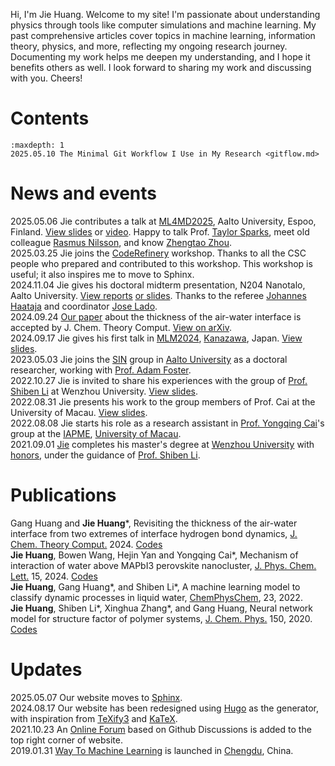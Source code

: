 Hi, I'm Jie Huang. Welcome to my site! I'm passionate about understanding physics through tools like computer simulations and machine learning. My past comprehensive articles cover topics in machine learning, information theory, physics, and more, reflecting my ongoing research journey. Documenting my work helps me deepen my understanding, and I hope it benefits others as well. I look forward to sharing my work and discussing with you. Cheers! 

# Contents
```{toctree}
:maxdepth: 1
2025.05.10 The Minimal Git Workflow I Use in My Research <gitflow.md>
```

# News and events
2025.05.06 Jie contributes a talk at [ML4MD2025](https://sites.utu.fi/ml4md2025/), Aalto University, Espoo, Finland. [View slides](http://raw.githubusercontent.com/HuangJiaLian/DataBase0/refs/heads/master/uPic/2025-05-07-20-50-slide.pdf) or [video](https://youtu.be/bmc2ZaMUvgo?si=iO6RSa9OHEOmCvMY). Happy to talk Prof. [Taylor Sparks](https://profiles.faculty.utah.edu/u0203991), meet old colleague [Rasmus Nilsson](https://orcid.org/0009-0004-9618-2562), and know [Zhengtao Zhou](https://www.researchgate.net/profile/Zhengtao-Zhou-2).   
2025.03.25 Jie joins the [CodeRefinery](https://coderefinery.github.io) workshop. Thanks to all the CSC people who prepared and contributed to this workshop. This workshop is useful; it also inspires me to move to Sphinx.     
2024.11.04 Jie gives his doctoral midterm presentation, N204 Nanotalo, Aalto University. [View reports](https://cdn.jsdelivr.net/gh/HuangJiaLian/DataBase0@master/uPic/2024-10-14-14-11-Jie_s_Midterm_Report_compressed.pdf) [or slides](https://cdn.jsdelivr.net/gh/HuangJiaLian/DataBase0@master/uPic/2024-11-04-15-39-MidtermSlides-compressed.pdf). Thanks to the referee [Johannes Haataja](https://www.researchgate.net/profile/Johannes-Haataja) and coordinator [Jose Lado](https://x.com/jlado_phys).   
2024.09.24 [Our paper](https://doi.org/10.1021/acs.jctc.4c00457) about the thickness of the air-water interface is accepted by J. Chem. Theory Comput. [View on arXiv](https://arxiv.org/abs/2204.13941).      
2024.09.17 Jie gives his first talk in [MLM2024](https://mlm2024.aalto.fi/), [Kanazawa](https://maps.app.goo.gl/P2S8cGEBmEZ6CMrSA), Japan. [View slides](https://cdn.jsdelivr.net/gh/HuangJiaLian/DataBase0@master/uPic/2024-09-17-17-14-Talk_Kanazawa.pdf).      
2023.05.03 Jie joins the [SIN](https://www.aalto.fi/en/department-of-applied-physics/surfaces-and-interfaces-at-the-nanoscale-sin) group in [Aalto University](https://www.aalto.fi/en) as a doctoral researcher, working with [Prof. Adam Foster](https://scholar.google.com/citations?user=I0n9QYcAAAAJ).    
2022.10.27 Jie is invited to share his experiences with the group of [Prof. Shiben Li](https://slxy.wzu.edu.cn/lishiben.pdf) at Wenzhou University. [View slides](https://nbviewer.org/github/HuangJiaLian/DataBase0/blob/master/uPic/2022_10_27_19_HuangJie_Thursday.pdf).  
2022.08.31 Jie presents his work to the group members of Prof. Cai at the University of Macau. [View slides](https://nbviewer.org/github/HuangJiaLian/DataBase0/blob/master/uPic/2022_08_31_13_HuangUMSlides.pdf).   
2022.08.08 Jie starts his role as a research assistant in [Prof. Yongqing Cai](https://iapme.um.edu.mo/staff/academic-staff/cai-yongqing/)'s group at the [IAPME](https://iapme.um.edu.mo/), [University of Macau](https://www.um.edu.mo/).  
2021.09.01 [Jie](https://nbviewer.jupyter.org/github/HuangJiaLian/CV/blob/master/simple/jiehuang.pdf) completes his master's degree at [Wenzhou University](https://www.wzu.edu.cn/en/About.htm) with [honors](https://nbviewer.org/github/HuangJiaLian/DataBase0/blob/master/uPic/2022_06_17_01_Jack.png), under the guidance of [Prof. Shiben Li](https://slxy.wzu.edu.cn/lishiben.pdf). 

# Publications
Gang Huang and **Jie Huang**\*, Revisiting the thickness of the air-water interface from two extremes of interface hydrogen bond dynamics, [J. Chem. Theory Comput.](https://doi.org/10.1021/acs.jctc.4c00457) 2024. [Codes](https://github.com/hg08/hb_ihb)     
**Jie Huang**, Bowen Wang, Hejin Yan and Yongqing Cai\*, Mechanism of interaction of water above MAPbI3 perovskite nanocluster, [J. Phys. Chem. Lett.](https://pubs.acs.org/doi/10.1021/acs.jpclett.3c02807) 15, 2024. [Codes](https://github.com/HuangJiaLian/MAPbI3-Water)  
**Jie Huang**, Gang Huang\*, and Shiben Li\*, A machine learning model to classify dynamic processes in liquid water, [ChemPhysChem](https://chemistry-europe.onlinelibrary.wiley.com/doi/epdf/10.1002/cphc.202100599), 23, 2022.  
**Jie Huang**, Shiben Li\*, Xinghua Zhang\*, and Gang Huang, Neural network model for structure factor of polymer systems, [J. Chem. Phys.](https://aip.scitation.org/doi/10.1063/5.0022464) 150, 2020. [Codes](https://github.com/HuangJiaLian/NN_For_Structure_Factor)  

# Updates
2025.05.07 Our website moves to [Sphinx](https://www.sphinx-doc.org/en/master/).  
2024.08.17 Our website has been redesigned using [Hugo](https://gohugo.io/) as the generator, with inspiration from [TeXify3](https://github.com/michaelneuper/hugo-texify3) and [KaTeX](https://katex.org/).  
2021.10.23 An [Online Forum](https://github.com/way2ml/forum/discussions) based on Github Discussions is added to the top right corner of website.  
2019.01.31 [Way To Machine Learning](https://way2ml.github.io/) is launched in [Chengdu](https://goo.gl/maps/Hjto2WtzYHeCBsmQ9), China.  



